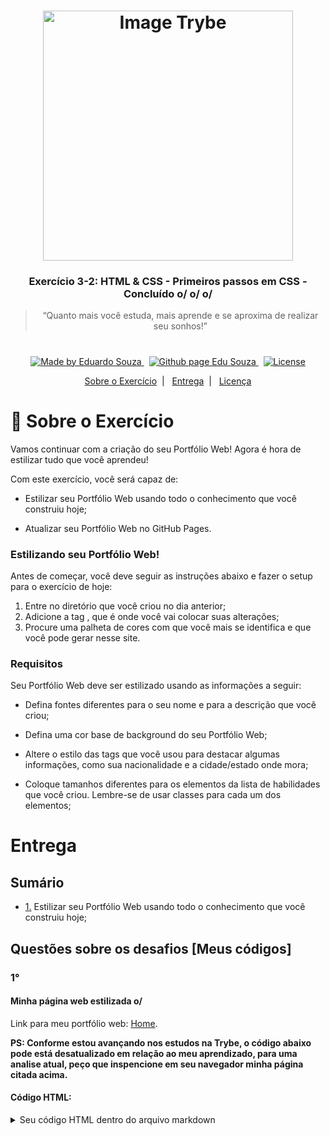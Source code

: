 <h1 align="center">
    <img alt="Image Trybe" src="https://i.ibb.co/d4W2x4g/trybe.png" width="400px" />
</h1>

<h3 align="center">
  Exercício 3-2: HTML & CSS - Primeiros passos em CSS - Concluído o/ o/ o/
</h3>

<blockquote align="center">“Quanto mais você estuda, mais aprende e se aproxima de realizar seu sonhos!”</blockquote>

<h1></h1>

<p align="center">

  <a href="https://www.linkedin.com/in/eduardosouzaprogrammer/">
    <img alt="Made by Eduardo Souza" src="https://img.shields.io/badge/made%20by-Edu%20Souza-%23F8952D">
  </a>&nbsp;

 <a href="https://edusouza-programmer.github.io/">
<img alt="Github page Edu Souza " src="https://img.shields.io/badge/Github%20page-Edu_Souza-orange">
</a>&nbsp;

  <a href="LICENSE" >
    <img alt="License" src="https://img.shields.io/badge/license-MIT-%23F8952D">
  </a>

</p>

<p align="center">
  <a href="#rocket-Sobre-o-Exercício">Sobre o Exercício</a>&nbsp;&nbsp;|&nbsp;&nbsp;
  <a href="#Entrega">Entrega</a>&nbsp;&nbsp;|&nbsp;&nbsp;
  <a href="#Licença">Licença</a>
</p>

# :rocket: Sobre o Exercício

Vamos continuar com a criação do seu Portfólio Web! Agora é hora de estilizar tudo que você aprendeu!

Com este exercício, você será capaz de:

-   Estilizar seu Portfólio Web usando todo o conhecimento que você construiu hoje;

-   Atualizar seu Portfólio Web no GitHub Pages.

### Estilizando seu Portfólio Web!

Antes de começar, você deve seguir as instruções abaixo e fazer o setup para o exercício de hoje:

1. Entre no diretório que você criou no dia anterior;
2. Adicione a tag <style></style>, que é onde você vai colocar suas alterações;
3. Procure uma palheta de cores com que você mais se identifica e que você pode gerar nesse site.

### Requisitos

Seu Portfólio Web deve ser estilizado usando as informações a seguir:

-   Defina fontes diferentes para o seu nome e para a descrição que você criou;

-   Defina uma cor base de background do seu Portfólio Web;

-   Altere o estilo das tags que você usou para destacar algumas informações, como sua nacionalidade e a cidade/estado onde mora;

-   Coloque tamanhos diferentes para os elementos da lista de habilidades que você criou. Lembre-se de usar classes para cada um dos elementos;

#

# Entrega

## Sumário

-   <p><a href="#1">1.</a> Estilizar seu Portfólio Web usando todo o conhecimento que você construiu hoje;</p>

## Questões sobre os desafios [Meus códigos]

### 1°

#### Minha página web estilizada o/

<p>Link para meu portfólio web: <a href="https://edusouza-programmer.github.io/" target="_blank">Home</a>.</p>

**PS: Conforme estou avançando nos estudos na Trybe, o código abaixo pode está desatualizado em relação ao meu aprendizado, para uma analise atual, peço que inspencione em seu navegador minha página citada acima.**

#### Código HTML:

<details>
 <summary>Seu código HTML dentro do arquivo markdown</summary>
```
<!DOCTYPE html>
<html lang="pt">
    <head>
    <meta charset="UTF-8">
    <meta name="viewport" content="width=device-width, initial-scale=1.0">
    <title>Eduardo Souza</title>
    <link rel="stylesheet" href="styles.css">
    </head>
    <body>
    <header>
        <div class="links">
            <a href="#">Sobre</a>
            <a href="/Exercícios_HTML/projeto_Livro-de-receitas.html" target="_blank">Projeto</a>
        </div>
    </header>
    <main>
        <div id="wrapper">
            <a href="https://avatars0.githubusercontent.com/u/23068430?s=400&u=fdf94a10158b5f9e4a694c98c48c2dd192eba4e0&v=4"
                target="_blank">
                <img src="https://avatars0.githubusercontent.com/u/23068430?s=400&u=fdf94a10158b5f9e4a694c98c48c2dd192eba4e0&v=4"
                alt="A foto de um acar muito gente fina chamando:Eduardo Souza">
            </a>
            <h1>Eduardo Souza</h1>
            <h2>Estudante turma 7 - Trybe</h2>
            <p>Olá tudo bem?! Sou web developer júnior, brasileiro, morando no estado do <em>Rio de
                janeiro</em>, estou focado nos estudos para alcançar os objetivos da profissão, apredendo com a
                <a href="https://www.betrybe.com/" target="_blank">Trybe</a>.
            </p>
        </div>
        <div class="skill">
            <h2>Habilidades (soft skills)</h2>
            <ul>
                <li><strong>Perseverante</strong></li>
                <li>Proatividade</li>
                <li><strong>Comunicação</strong></li>
                <li>Resiliência</li>
                <li><em>Ambição</em></li>
                <li><strong>Adaptabilidade</strong></li>
            </ul>
        </div>
    </main>
    <section class="social">
        <div class="links">
            <a href="https://github.com/EduSouza-programmer?tab=repositories" target="_blank">GitHub</a>
            <a href="https://www.facebook.com/profile.php?id=100003755834780" target="_blank">Facebook</a>
            <a href="https://www.linkedin.com/in/eduardosouzaprogrammer/" target="_blank">Linkedin</a>
        </div>
    </section>
    <footer class="footer">
        <div class="footer-conteiner">
            <p>Feito com &hearts; por <em><a href="https://www.linkedin.com/in/eduardosouzaprogrammer/">
            Edu Souza</a></em></p>
        </div>
    </footer>
    </body>
</html>

```
</details>


#### Código CSS:

    @import "https://fonts.googleapis.com/css2?family=Source+Sans+Pro:wght@300;400;700&display=swap";

    :root {
        --color-green: #50fa7b;
        --color-green-hover: #248d43;
        --color-rocket: #7159c1
    }

    * {
        margin: 0;
        padding: 0;
        border: 0;
    }

    body {


        color: #f1eeee;
        /* background-color: #282a36; */
        font-family: 'Source Sans Pro', sans-serif;
        background-color: #2c2d3b;
        background-image: url("data:image/svg+xml,%3Csvg xmlns='http://www.w3.org/2000/svg' width='100%25' height='100%25' viewBox='0 0 1600 800'%3E%3Cg stroke='%2313141a' stroke-width='66.7' stroke-opacity='0.05' %3E%3Ccircle fill='%232c2d3b' cx='0' cy='0' r='1800'/%3E%3Ccircle fill='%232a2b39' cx='0' cy='0' r='1700'/%3E%3Ccircle fill='%23282a36' cx='0' cy='0' r='1600'/%3E%3Ccircle fill='%23272834' cx='0' cy='0' r='1500'/%3E%3Ccircle fill='%23252631' cx='0' cy='0' r='1400'/%3E%3Ccircle fill='%2323252f' cx='0' cy='0' r='1300'/%3E%3Ccircle fill='%2321232d' cx='0' cy='0' r='1200'/%3E%3Ccircle fill='%2320212a' cx='0' cy='0' r='1100'/%3E%3Ccircle fill='%231e2028' cx='0' cy='0' r='1000'/%3E%3Ccircle fill='%231c1e26' cx='0' cy='0' r='900'/%3E%3Ccircle fill='%231b1c24' cx='0' cy='0' r='800'/%3E%3Ccircle fill='%23191b21' cx='0' cy='0' r='700'/%3E%3Ccircle fill='%2318191f' cx='0' cy='0' r='600'/%3E%3Ccircle fill='%2316171d' cx='0' cy='0' r='500'/%3E%3Ccircle fill='%2315161b' cx='0' cy='0' r='400'/%3E%3Ccircle fill='%23131419' cx='0' cy='0' r='300'/%3E%3Ccircle fill='%23111216' cx='0' cy='0' r='200'/%3E%3Ccircle fill='%230f1014' cx='0' cy='0' r='100'/%3E%3C/g%3E%3C/svg%3E");
        background-attachment: fixed;
        background-size: cover;

    }

    header {

        border-bottom: 1px solid #333333;
        background-color: #0000003f;
        padding: 25px 0;
    }

    .links {

        text-align: center;

    }

    .links a {
        color: #fff;
        font-weight: bold;
        font-size: 21px;
        line-height: 28px;
        margin: 0 15px;

        text-decoration: none;

    }

    .links a:hover {
        color: var(--color-green);
        transition: color 500ms;
        text-decoration: underline;
    }

    #wrapper {

        text-align: center;
        padding: 60px;

    }

    #wrapper img {

        border-radius: 50%;
        border: 5px solid var(--color-green);
        width: 200px;
        height: 200px;
        transition: border-color 500ms;


    }

    #wrapper img:hover {
        border-color: var(--color-green-hover);
        transition: border-color 500ms;
    }

    #wrapper h1 {

        margin-top: 15px;
        font-size: 48px;
        line-height: 52px;
        font-weight: bold;
    }

    #wrapper h2 {
        font-size: 24px;
        font-weight: normal;
        line-height: 34px;
        margin-top: 8px;
        opacity: 0.9;
    }

    #wrapper p {
        font-size: 21px;
        line-height: 34px;
        max-width: 600px;
        margin: 15px auto 0;
        font-weight: lighter;

    }

    #wrapper p a {
        color: var(--color-green);
    }

    #wrapper p a:hover {
        color: var(--color-green-hover);
        transition: color 500ms;

    }

    .social {
        padding: 60px 0;
    }

    .skill {

        text-align: center;

    }

    .skill ul {
        margin-top: 10px;
    }

    .skill li {
        text-emphasis: none;
    }

    .footer {
        border-top: 1px solid #333333;
        background-color: #00000060;
        padding: 16px;
    }

    .footer-conteiner {
        text-align: center;
    }

    .footer-conteiner a {
        text-decoration: none;
        color: #50fa7b;
    }

<p align="right">
    <a href="https://edusouza-programmer.github.io/">
    <img alt="Go index.html" src="https://img.shields.io/badge/Go-index.html-orange">
    </a>&nbsp;
    <a href="#Sumário">
    <img alt="Back Sumário" src="https://img.shields.io/badge/Back-Sum%C3%A1rio-orange">
  </a>
</p>

#

## Projetos adicionais

### Projeto: página web sobre viagens

1. Esse projeto, você vai usar tudo o que aprendeu até agora para criar um site de viagens incentivando as pessoas a visitar um lugar exótico. Você deve ter imagens do que elas vão ver, listas de coisas para ver e lugares para ir e parágrafos de detalhes interessantes. Você também deve usar CSS para estilizar o site, usando uma mistura de seletores simples que você aprendeu.

#### Resposta:

   <!DOCTYPE html>

    <html>
    <head>
    <meta charset="utf-8">
    <title>Projeto: Viagem Edu </title>
    <style>

        /* reset */

        :root {
        --varPreto: #252525;
        }
        * {
        margin: 0;
        padding: 0;
        border: 0;
        }
        body {
        font-family: Georgia, serif;
        color: var(--varPreto);
        }

        /* header */

        .header {
        background-color: var(--varPreto);
        padding: 20px 0;
        }
        .menu-container {
        max-width: 1180px;
        margin: 0 auto;
        }
        .menu-container::after,
        .menu-container::before {
        content: '';
        display: table;
        clear: both;
        }
        .menu-logo {
        font-size: 32px;
        font-weight: bold;
        display: block;
        float: left;
        margin-left: 10px;
        text-decoration: none;
        color: white;
        }
        .menu-nav {
        float: right;
        margin-right: 10px;
        }
        .menu-nav-link {
        display: inline-block;
        }
        .menu-nav-link>a {
        display: block;
        padding: 10px;
        text-decoration: none;
        color: #fff;
        font-size: 18px;
        font-weight: bold;
        }

        /* intro */

        .intro {
        background: url("https://upload.wikimedia.org/wikipedia/commons/2/2b/Johny_Cay.jpg") no-repeat center center;
        background-size: cover;
        padding: 200px 0;
        text-align: center;
        color: var(--varPreto);
        }
        .intro h1 {
        text-transform: uppercase;
        font-size: 48px;
        margin-top: 200px;
        }
        .intro h1::after {
        content: '';
        display: block;
        width: 20px;
        height: 4px;
        background-color: var(--varPreto);
        margin: 10px auto;
        }
        .intro p {
        font-style: italic;
        font-size: 18px;
        }

        /* sobre */

        .sobre {
        padding: 60px 0;
        }

        .sobre h2 {
        text-align: center;
        font-size: 36px;
        margin-bottom: 60px;
        }
        .sobre>p {
        font-size: 18px;
        line-height: 1.4em;
        font-style: italic;
        text-align: center;
        max-width: 590px;
        margin: 20px auto;
        }
        .sobre-container {
        max-width: 1180px;
        margin: 0 auto;
        }
        .sobre-container::after,
        .sobre-container::before {
        content: '';
        display: table;
        clear: both;
        }
        .sobre-item {
        width: 570px;
        float: left;
        margin: 0 10px;
        }
        .sobre-item img {
        width: 570px;
        height: 370px;
        display: block;
        max-width: 100%;
        }
        .sobre-item h3 {
        font-size: 42px;
        line-height: 1em;
        font-weight: normal;
        font-style: italic;
        background-color: var(--varPreto);
        color: #fff;
        width: 220px;
        text-align: center;
        padding: 5px 0 10px 0px;
        top: -25px;
        position: relative;
        }
        .produtos {
        background: url("https://upload.wikimedia.org/wikipedia/commons/b/b1/Bacia_do_Pina_-_Recife%2C_Pernambuco%2C_Brasil.jpg") no-repeat center center;
        background-size: cover;
        padding: 150px 0;
        border-top: #d6d3c8 solid 3px;
        }
        .produtos-conteiner {
        max-width: 700px;
        margin: 0 auto;
        display: flex;
        justify-content: space-between;
        align-items: center;
        }
        .list-produtos h3 {
        margin-bottom: 30px;
        font-size: 40px;
        color: var(--varPreto);
        }
        .list-produtos ul {
        line-height: 24px;
        }
        .list-produtos li {
        list-style-type: none;
        font-size: 18px;
        color: var(--varPreto);
        margin-left: 16px;
        }
        .projeto {
        padding: 60px 0;
        }
        .contatos {
        background-color: var(--varPreto);
        padding: 25px 0;
        }
        .contatos p {
        color: #fff;
        text-align: center;
        font-size: 18px;
        }
        .contatos a {
        color: #50fa7b;
        text-decoration: none;
        }
        .contatos a:hover {
        color: #fff;
        text-decoration: underline;
        transition: color 300ms;
        }
    </style>
    </head>

    <body>
    <header class="header">
        <div class="menu-container">
        <a class="menu-logo" href="https://i.ibb.co/g4n9tLG/Edu-Sky.png">Edu's Sky</a>
        <nav class=" menu-nav">
            <ul>
            <li class="menu-nav-link"><a href="#sobre">Sobre</a></li>
            <li class="menu-nav-link"><a href="#produtos">Produtos</a></li>
            <li class="menu-nav-link"><a href="#contatos">Contatos</a></li>
            <li class="menu-nav-link"><a href="#projeto">Projeto</a></li>
            </ul>
        </nav>
        </div>
    </header>
    <main class="intro">
        <h1>A SUA VIAGEM<br>COMEÇA AGORA</h1>
    </main>
    <section class="sobre" id="sobre">
        <h2>Ferias maravilhosas com:</h2>
        <div class="sobre-container">
        <div class="sobre-item">
            <img src="https://upload.wikimedia.org/wikipedia/commons/3/31/Air_traffic_controller_schiphol_tower.jpg"
            alt="Homem focado no trabalho">
            <h3>Segurança</h3>
        </div>
        <div class="sobre-item">
            <img
            src="https://images.squarespace-cdn.com/content/v1/568d7ccb25981d9e06ac4bf2/1455141958022-VKCTKCOP2JM2D9JKN7C4/ke17ZwdGBToddI8pDm48kPoswlzjSVMM-SxOp7CV59BZw-zPPgdn4jUwVcJE1ZvWQUxwkmyExglNqGp0IvTJZamWLI2zvYWH8K3-s_4yszcp2ryTI0HqTOaaUohrI8PIeQMKeWYgwh6Mn73n2eZmZLHHpcPIxgL2SArp_rN2M_AKMshLAGzx4R3EDFOm1kBS/Pilatus+PC-12+Interior.jpg"
            alt="Interior da aeronave com muito luxo e conforto">
            <h3>Conforto</h3>
        </div>
        </div>
        <p>Com agente você encontra os <strong>melhores roteiros</strong> de viagens,<br>
        diversas opções de passeios, percorrendo os pontos turísticos de sua escolha numa
        <strong>experiência unica</strong>, não espere mais,você encontrou o que precisa! Agende hoje mesmo sua viagem com
        <br><strong>Edu's
            Sky</strong>.</p>
    </section>
    <section id="produtos" class="produtos">
        <div class="produtos-conteiner">
        <div class="list-produtos">
            <h3>Verdadeiros Tours</h3>
            <ul>
            <li><strong>Brasil</strong></li>
            <li>Bolívia</li>
            <li><em>Argentina</em></li>
            <li>Peru</li>
            </ul>
        </div>
        <div class="list-produtos">
            <h3>Conheça lugares</h3>
            <ul>
            <li><strong>Terra Ronca - Brasil</strong></li>
            <li>Uyuni - Bolívia</li>
            <li>El Chaltén - Argentina</li>
            <li><em>Huaraz - Peru</em></li>
            </ul>
        </div>
        </div>
    </section>
    <section id="projeto" class="projeto">
    </section>
    <footer id="contatos" class="contatos">
        <div>
        <p>Feito com ♥ por <a href="https://www.linkedin.com/in/eduardosouzaprogrammer/" target="_blank"><em>Edu
                Souza</em></a></p>
        </div>
    </footer>
    </body>
    </html>

## Exercício adicionais

### Pinte o título inverno

1. Essa página web descreve as estações favoritas de Olaf, um boneco de neve que ama o sol. Ambas as tags "h2" têm ids, mas não há regras CSS para estilizá-las. Adicione 2 regras que atribuam cor aos títulos.

#### Resposta:

    <!DOCTYPE html>
    <html>

    <head>
    <meta charset="utf-8">
    <title>Challenge: Seasonal ids</title>
    <style>
        #summer {
        color: orange;
        }

        #winter {
        color: blue;
        }
    </style>
    </head>

    <body>

    <h1>Olaf's favorite seasons</h1>

    <h2 id="summer">Summer</h2>
    <p>He's a happy snowman, doing what frozen things do in summer.</p>

    <h2 id="winter">Winter</h2>
    <p>He likes to stay in and cuddle</p>
    </body>

    </html>

### Faça citações em itálico e Faça declarações em negrito

2. Essa página web mostra algumas citações e declarações famosas de filmes e programas de TV. Adicione uma regra CSS que
   faz com que todas as citações tenham uma fonte de estilo itálico, de forma que elas se pareçam mais com citações.
   Adicione uma regra CSS que faz com que todas as declarações tenham uma fonte destacada em negrito, assim vai parecer que elas foram ditas em voz alta.

#### Resposta:

    <!DOCTYPE html>
    <html>

    <head>
    <meta charset="utf-8">
    <title>Challenge: Famous font formats</title>
    <style>
        .declaration {
        font-weight: bold;
        }

        .quote {

        font-style: italic;
        }
    </style>
    </head>

    <body>

    <h2>Famous quotes</h2>
    <p class="quote">
        "My mama always said life was like a box of chocolates. You never know what you're gonna get.".
        <br> - Forrest Gump
    </p>

    <p class="quote">
        "May the force be with you."
        <br>- Star Wars
    </p>

    <h2>Famous declarations</h2>

    <p class="declaration">
        I'M BATMAN.
    </p>

    <p class="declaration">
        Earth, water, fire. Together, we are CAPTAIN PLANET!
    </p>

    </body>

    </html>

## Licença

Este projeto está licenciado sob a Licença MIT - consulte [LICENSE](https://opensource.org/licenses/MIT) para maiores detalhes.
```

